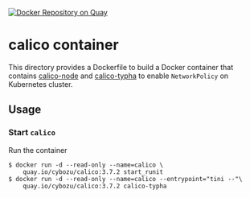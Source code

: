 [![Docker Repository on Quay](https://quay.io/repository/cybozu/calico/status "Docker Repository on Quay")](https://quay.io/repository/cybozu/calico)

calico container
======================

This directory provides a Dockerfile to build a Docker container that contains
[calico-node](https://github.com/projectcalico/node) and [calico-typha](https://github.com/projectcalico/typha)
to enable `NetworkPolicy` on Kubernetes cluster.

Usage
-----

### Start `calico`

Run the container

```console
$ docker run -d --read-only --name=calico \
    quay.io/cybozu/calico:3.7.2 start_runit
$ docker run -d --read-only --name=calico --entrypoint="tini --"\
    quay.io/cybozu/calico:3.7.2 calico-typha
```
